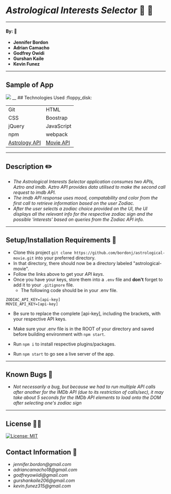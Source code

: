 # _Astrological Interests Selector_ :crystal_ball: :milky_way:
___


#### By: :electric_plug:
 * **Jennifer Bordon**
 * **Adrian Camacho**
 * **Godfrey Owidi**
 * **Gurshan Kaile**
 * **Kevin Funez**
___
## Sample of App
<img src="astro-gif.gif">
__
## Technologies Used :floppy_disk:

|  |  |
|--|--|
|Git|HTML|
|CSS|Boostrap|
|jQuery|JavaScript|
|npm|webpack|
|[Astrology API](https://rapidapi.com/sameer.kumar/api/aztro)| [Movie API](https://rapidapi.com/apidojo/api/imdb8/pricing?utm_source=api-quota-85&utm_medium=email&utm_campaign=IMDb)|
___
## Description :pencil2:
* _The Astrological Interests Selector application consumes two APIs, Aztro and imdb. Aztro API provides data utilised to make the second call request to imdb API._
* _The imdb API response uses mood, compatability and color from the first call to retrieve information based on the user Zodiac._
* _After the user selects a zodiac choice provided on the UI, the UI displays all the relevant info for the respective zodiac sign and the possible 'interests' based on queries from the Zodiac API info._
___
## Setup/Installation Requirements :triangular_ruler:
* Clone this project `git clone https://github.com/bordonj/astrological-movie.git` into your preferred directory.
* In that directory, there should now be a directory labeled "astrological-movie".
* Follow the links above to get your _API keys_.
* Once you have your keys, store them into a `.env` file and **don't** forget to add it to your `.gitignore` file.
  * The following code should be in your .env file.
```
ZODIAC_API_KEY=[api-key]
MOVIE_API_KEY=[api-key]
```
  * Be sure to replace the complete [api-key], including the brackets, with your respective API keys.
  * Make sure your .env file is in the ROOT of your directory and saved before building environment with `npm start`.

* Run `npm i` to install respective plugins/packages.
* Run `npm start` to go see a live server of the app.
___

## Known Bugs :bug:

* _Not necessarily a bug, but because we had to run multiple API calls after another for the IMDb API (due to its restriction of calls/sec), it may take about 5 seconds for the IMDb API elements to load onto the DOM after selecting one's zodiac sign_
___
## License :guardsman:

[![License: MIT](https://img.shields.io/badge/License-MIT-yellow.svg)](https://opensource.org/licenses/MIT)


## Contact Information :email:

- _jennifer.bordon@gmail.com_
- _adriancamacho18@gmail.com_
- _godfreyowiidi@gmail.com_
- _gurshankaile206@gmail.com_
- _kevin.funez315@gmail.com_
